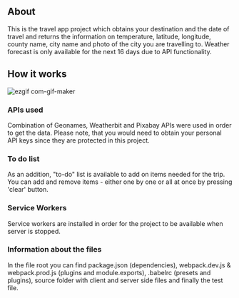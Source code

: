 ## About

This is the travel app project which obtains your destination and the date of travel and returns the information on temperature, latitude, longitude, county name, city name and photo of the city you are travelling to. Weather forecast is only available for the next 16 days due to API functionality. 

## How it works

![ezgif com-gif-maker](https://user-images.githubusercontent.com/71527795/102691315-6d3d4880-4203-11eb-9e63-21049cfea4ca.gif)

### APIs used 
Combination of Geonames, Weatherbit and Pixabay APIs were used in order to get the data. 
Please note, that you would need to obtain your personal API keys since they are protected in this project.

### To do list
As an addition, "to-do" list is available to add on items needed for the trip. You can add and remove items - either one by one or all at once by pressing 'clear' button.

### Service Workers
Service workers are installed in order for the project to be available when server is stopped. 

### Information about the files
In the file root you can find package.json (dependencies), webpack.dev.js & webpack.prod.js (plugins and module.exports), .babelrc (presets and plugins), source folder with client and server side files and finally the test file. 



